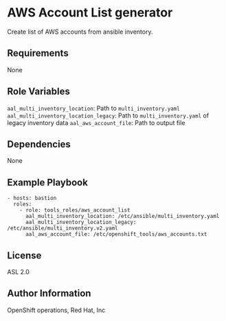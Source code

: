 AWS Account List generator
=========

Create list of AWS accounts from ansible inventory.

Requirements
------------

None

Role Variables
--------------

`aal_multi_inventory_location`:
    Path to `multi_inventory.yaml`
`aal_multi_inventory_location_legacy`:
    Path to `multi_inventory.yaml` of legacy inventory data
`aal_aws_account_file`:
    Path to output file

Dependencies
------------

None

Example Playbook
----------------

    - hosts: bastion
      roles:
        - role: tools_roles/aws_account_list
          aal_multi_inventory_location: /etc/ansible/multi_inventory.yaml
          aal_multi_inventory_location_legacy: /etc/ansible/multi_inventory.v2.yaml
          aal_aws_account_file: /etc/openshift_tools/aws_accounts.txt

License
-------

ASL 2.0

Author Information
------------------

OpenShift operations, Red Hat, Inc
